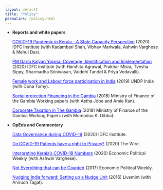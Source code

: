 ```yaml
---
layout: default
title: "Policy"
permalink: /policy.html
---
```



- **Reports and white papers**
  
  <a href="https://artha.global/working-paper/the-first-wave-of-covid-19-in-kerala-a-state-capacity-perspective/" style="color: blue; " target="_blank"  rel="noopener noreferrer" >COVID-19 Pandemic in Kerala - A State Capacity Perspective</a> (2020) IDFC Institute (with Kadambari Shah, Vibhav Mariwala, Ashwin Varghese & Mehul Das).
	
  <a href="https://artha.global/working-paper/pm-garib-kalyan-yojana-coverage-identification-and-implementation/" style="color: blue; " target="_blank"  rel="noopener noreferrer" >PM Garib Kalyan Yojana: Coverage, Identification and Implementation</a> (2020) IDFC Institute (with Harshita Agrawal, Prakhar Misra, Tvesha Sippy, Sharmadha Srinivasan, Vaidehi Tandel & Priya Vedavalli).

  <a href="https://www.undp.org/sites/g/files/zskgke326/files/migration/in/Women-at-Work-Report.pdf" style="color: blue; " target="_blank"  rel="noopener noreferrer" >Female work and Labour force participation in India</a> (2019) UNDP India (with Dona Tomy).

  <a href="https://mofea.gov.gm/wp-content/uploads/2024/03/Social-Protection-Financing-In-The-Gambia-working-Paper-2.pdf" style="color: blue; " target="_blank"  rel="noopener noreferrer" >Social protection Financing in the Gambia</a> (2018) Ministry of Finance of the Gambia Working papers (with Astha Jobe and Amie Kan).

  <a href="https://mofea.gov.gm/wp-content/uploads/2024/03/Corporate-Income-Taxation-in-The-Gambia-2018-working-Paper-1-.pdf" style="color: blue; " target="_blank"  rel="noopener noreferrer" >Corporate Taxation in The Gambia</a> (2018) Ministry of Finance of the Gambia Working Papers (with Momodou K. Dibba).


 - **OpEds and Commentary**  

   <a href="https://artha.global/blog/?user_post[]=sneha_p" style="color: blue; " target="_blank"  rel="noopener noreferrer" >Data Governance during COVID-19</a> (2020) IDFC Institute.

   <a href="https://science.thewire.in/health/do-indias-covid-19-patients-have-a-right-to-privacy/" style="color: blue; " target="_blank"  rel="noopener noreferrer" >Do COVID-19 Patients have a right to Privacy?</a> (2020) The Wire.

   <a href="https://www.epw.in/engage/article/interpreting-keralas-covid-19-numbers" style="color: blue; " target="_blank"  rel="noopener noreferrer" >Interpreting Kerala’s COVID-19 Numbers</a> (2020) Economic Political Weekly (with Ashwin Varghese).

   <a href="https://www.epw.in/journal/2017/32/commentary/not-everything-can-be-counted-counted.html" style="color: blue; " target="_blank"  rel="noopener noreferrer" > Not Everything that can be Counted</a> (2017) Economic Political Weekly.

   <a href="https://www.livemint.com/Politics/nlDZwTwdUE1nZqPRxORHeJ/Nudging-India-forward-Setting-up-a-nudge-unit.html" style="color: blue; " target="_blank"  rel="noopener noreferrer" >Nudging India forward: Setting up a Nudge Unit</a> (2016) Livemint (with Anirudh Tagat).


